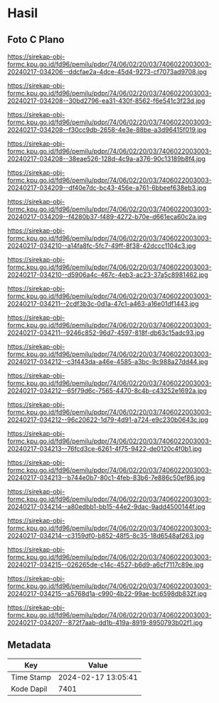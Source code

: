 # Hasil

## Foto C Plano

https://sirekap-obj-formc.kpu.go.id/fd96/pemilu/pdpr/74/06/02/20/03/7406022003003-20240217-034206--ddcfae2a-4dce-45d4-9273-cf7073ad9708.jpg

https://sirekap-obj-formc.kpu.go.id/fd96/pemilu/pdpr/74/06/02/20/03/7406022003003-20240217-034208--30bd2796-ea31-430f-8562-f6e541c3f23d.jpg

https://sirekap-obj-formc.kpu.go.id/fd96/pemilu/pdpr/74/06/02/20/03/7406022003003-20240217-034208--f30cc9db-2658-4e3e-88be-a3d96415f019.jpg

https://sirekap-obj-formc.kpu.go.id/fd96/pemilu/pdpr/74/06/02/20/03/7406022003003-20240217-034208--38eae526-128d-4c9a-a376-90c13189b8f4.jpg

https://sirekap-obj-formc.kpu.go.id/fd96/pemilu/pdpr/74/06/02/20/03/7406022003003-20240217-034209--df40e7dc-bc43-456e-a761-6bbeef638eb3.jpg

https://sirekap-obj-formc.kpu.go.id/fd96/pemilu/pdpr/74/06/02/20/03/7406022003003-20240217-034209--f4280b37-f489-4272-b70e-d661eca60c2a.jpg

https://sirekap-obj-formc.kpu.go.id/fd96/pemilu/pdpr/74/06/02/20/03/7406022003003-20240217-034210--a14fa8fc-5fc7-49ff-8f38-42dccc1104c3.jpg

https://sirekap-obj-formc.kpu.go.id/fd96/pemilu/pdpr/74/06/02/20/03/7406022003003-20240217-034210--d5906a4c-467c-4eb3-ac23-37a5c8981462.jpg

https://sirekap-obj-formc.kpu.go.id/fd96/pemilu/pdpr/74/06/02/20/03/7406022003003-20240217-034211--2cdf3b3c-0d1a-47c1-a463-a16e01df1443.jpg

https://sirekap-obj-formc.kpu.go.id/fd96/pemilu/pdpr/74/06/02/20/03/7406022003003-20240217-034211--9246c852-96d7-4597-818f-db63c15adc93.jpg

https://sirekap-obj-formc.kpu.go.id/fd96/pemilu/pdpr/74/06/02/20/03/7406022003003-20240217-034212--c3f443da-a46e-4585-a3bc-9c988a27dd44.jpg

https://sirekap-obj-formc.kpu.go.id/fd96/pemilu/pdpr/74/06/02/20/03/7406022003003-20240217-034212--65f79d6c-7565-4470-8c4b-c43252e1692a.jpg

https://sirekap-obj-formc.kpu.go.id/fd96/pemilu/pdpr/74/06/02/20/03/7406022003003-20240217-034212--96c20622-1d79-4d91-a724-e9c230b0643c.jpg

https://sirekap-obj-formc.kpu.go.id/fd96/pemilu/pdpr/74/06/02/20/03/7406022003003-20240217-034213--76fcd3ce-6261-4f75-9422-de0120c4f0b1.jpg

https://sirekap-obj-formc.kpu.go.id/fd96/pemilu/pdpr/74/06/02/20/03/7406022003003-20240217-034213--b744e0b7-80c1-4feb-83b6-7e886c50ef86.jpg

https://sirekap-obj-formc.kpu.go.id/fd96/pemilu/pdpr/74/06/02/20/03/7406022003003-20240217-034214--a80edbb1-bb15-44e2-9dac-9add4500144f.jpg

https://sirekap-obj-formc.kpu.go.id/fd96/pemilu/pdpr/74/06/02/20/03/7406022003003-20240217-034214--c3159df0-b852-48f5-8c35-18d6548af263.jpg

https://sirekap-obj-formc.kpu.go.id/fd96/pemilu/pdpr/74/06/02/20/03/7406022003003-20240217-034215--026265de-c14c-4527-b6d9-a6cf7117c89e.jpg

https://sirekap-obj-formc.kpu.go.id/fd96/pemilu/pdpr/74/06/02/20/03/7406022003003-20240217-034215--a5768d1a-c990-4b22-99ae-bc6598db832f.jpg

https://sirekap-obj-formc.kpu.go.id/fd96/pemilu/pdpr/74/06/02/20/03/7406022003003-20240217-034207--872f7aab-dd1b-419a-8919-8950793b02f1.jpg


## Metadata

| Key        | Value               |
| ---------- | ------------------- |
| Time Stamp | 2024-02-17 13:05:41 |
| Kode Dapil | 7401                |



